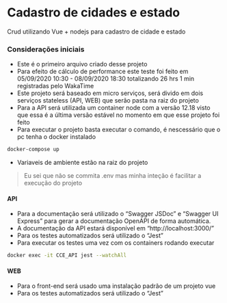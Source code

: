 # Cadastro de cidades e estado
Crud utilizando Vue + nodejs para cadastro de cidade e estado

### Considerações iniciais
- Este é o primeiro arquivo criado desse projeto
- Para efeito de cálculo de performance este teste foi feito em 05/09/2020 10:30 - 08/09/2020 18:30 totalizando 26 hrs 1 min registradas pelo WakaTime
- Este projeto será baseado em micro serviços, será divido em dois serviços stateless (API, WEB) que serão pasta na raiz do projeto
- Para a API será utilizada um container node com a versão 12.18 visto que essa é a última versão estável no momento em que esse projeto foi feito
- Para executar o projeto basta executar o comando, é nescessário que o pc tenha o docker instalado
```bash
docker-compose up
```
- Variaveis de ambiente estão na raiz do projeto
> Eu sei que não se commita .env mas minha inteção é facilitar a execução do projeto

#### API
- Para a documentação será utilizado o “Swagger JSDoc” e “Swagger UI Express” para gerar a documentação OpenAPI de forma automática.
- A documentação da API estará disponível em “http://localhost:3000/”
- Para os testes automatizados será utilizado o “Jest”
- Para executar os testes uma vez com os containers rodando executar
```bash
docker exec -it CCE_API jest --watchAll
```

#### WEB
- Para o front-end será usado uma instalação padrão de um projeto vue
- Para os testes automatizados será utilizado o “Jest”

